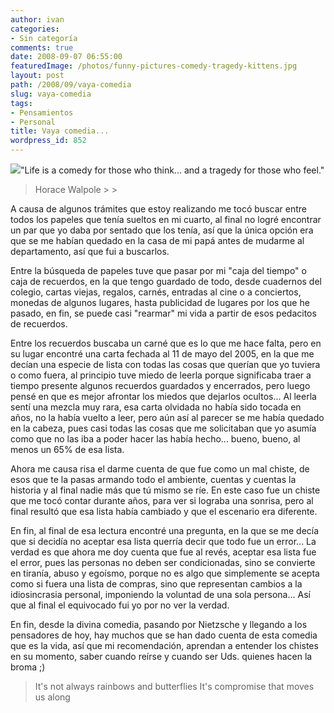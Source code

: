 ```yaml
---
author: ivan
categories:
- Sin categoría
comments: true
date: 2008-09-07 06:55:00
featuredImage: /photos/funny-pictures-comedy-tragedy-kittens.jpg
layout: post
path: /2008/09/vaya-comedia
slug: vaya-comedia
tags:
- Pensamientos
- Personal
title: Vaya comedia...
wordpress_id: 852
---
```


[![](/photos/funny-pictures-comedy-tragedy-kittens.jpg)](https://4.bp.blogspot.com/_T2UWuNJg3dQ/SMMzpkPww4I/AAAAAAAAA2U/icYsnrM_L78/s1600-h/funny-pictures-comedy-tragedy-kittens.jpg)"Life is a comedy for those who think... and a tragedy for those who feel."

<blockquote>Horace Walpole
> 
> </blockquote>

A causa de algunos trámites que estoy realizando me tocó buscar entre todos los papeles que tenía sueltos en mi cuarto, al final no logré encontrar un par que yo daba por sentado que los tenía, así que la única opción era que se me habían quedado en la casa de mi papá antes de mudarme al departamento, así que fui a buscarlos.

Entre la búsqueda de papeles tuve que pasar por mi "caja del tiempo" o caja de recuerdos, en la que tengo guardado de todo, desde cuadernos del colegio, cartas viejas, regalos, carnés, entradas al cine o a conciertos, monedas de algunos lugares, hasta publicidad de lugares por los que he pasado, en fin, se puede casi "rearmar" mi vida a partir de esos pedacitos de recuerdos.

Entre los recuerdos buscaba un carné que es lo que me hace falta, pero en su lugar encontré una carta fechada al 11 de mayo del 2005, en la que me decían una especie de lista con todas las cosas que querían que yo tuviera o como fuera, al principio tuve miedo de leerla porque significaba traer a tiempo presente algunos recuerdos guardados y encerrados, pero luego pensé en que es mejor afrontar los miedos que dejarlos ocultos... Al leerla sentí una mezcla muy rara, esa carta olvidada no había sido tocada en años, no la había vuelto a leer, pero aún así al parecer se me había quedado en la cabeza, pues casi todas las cosas que me solicitaban que yo asumía como que no las iba a poder hacer las había hecho... bueno, bueno, al menos un 65% de esa lista.

Ahora me causa risa el darme cuenta de que fue como un mal chiste, de esos que te la pasas armando todo el ambiente, cuentas y cuentas la historia y al final nadie más que tú mismo se ríe. En este caso fue un chiste que me tocó contar durante años, para ver si lograba una sonrisa, pero al final resultó que esa lista había cambiado y que el escenario era diferente.

En fin, al final de esa lectura encontré una pregunta, en la que se me decía que si decidía no aceptar esa lista querría decir que todo fue un error... La verdad es que ahora me doy cuenta que fue al revés, aceptar esa lista fue el error, pues las personas no deben ser condicionadas, sino se convierte en tiranía, abuso y egoísmo, porque no es algo que simplemente se acepta como si fuera una lista de compras, sino que representan cambios a la idiosincrasia personal, imponiendo la voluntad de una sola persona... Así que al final el equivocado fui yo por no ver la verdad.

En fin, desde la divina comedia, pasando por Nietzsche y llegando a los pensadores de hoy, hay muchos que se han dado cuenta de esta comedia que es la vida, así que mi recomendación, aprendan a entender los chistes en su momento, saber cuando reírse y cuando ser Uds. quienes hacen la broma ;)

<blockquote>It's not always rainbows and butterflies
 It's compromise that moves us along</blockquote>